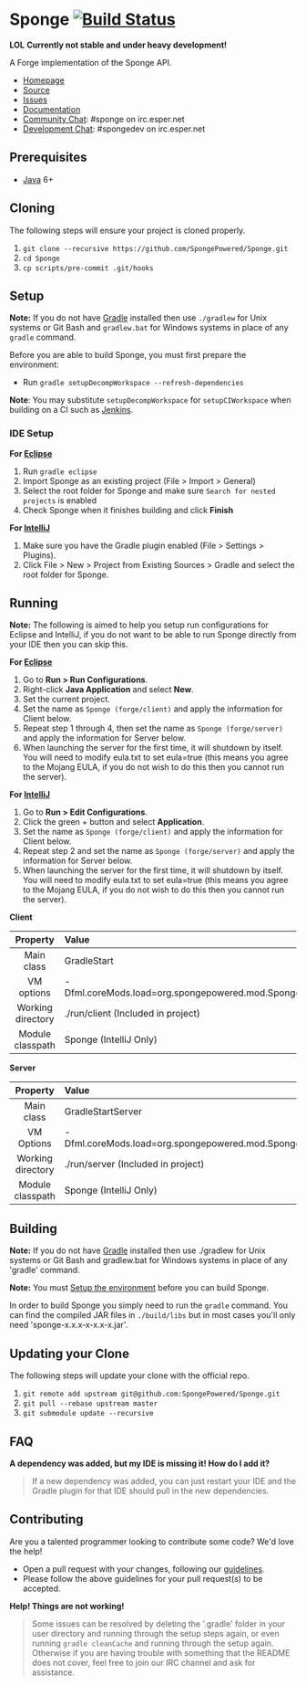 Sponge [![Build Status](https://travis-ci.org/SpongePowered/Sponge.svg?branch=master)](https://travis-ci.org/SpongePowered/Sponge)
=============
**LOL**
**Currently not stable and under heavy development!**

A Forge implementation of the Sponge API.

* [Homepage]
* [Source]
* [Issues]
* [Documentation]
* [Community Chat]: #sponge on irc.esper.net
* [Development Chat]: #spongedev on irc.esper.net

## Prerequisites
* [Java] 6+

## Cloning
The following steps will ensure your project is cloned properly.

1. `git clone --recursive https://github.com/SpongePowered/Sponge.git`
2. `cd Sponge`
3. `cp scripts/pre-commit .git/hooks`

## Setup
__Note:__ If you do not have [Gradle] installed then use `./gradlew` for Unix systems or Git Bash and `gradlew.bat` for Windows systems in place of any `gradle` command.

Before you are able to build Sponge, you must first prepare the environment:

  - Run `gradle setupDecompWorkspace --refresh-dependencies`

**Note**: You may substitute `setupDecompWorkspace` for `setupCIWorkspace` when building on a CI such as [Jenkins].

### IDE Setup
__For [Eclipse]__
  1. Run `gradle eclipse`
  2. Import Sponge as an existing project (File > Import > General)
  3. Select the root folder for Sponge and make sure `Search for nested projects` is enabled
  4. Check Sponge when it finishes building and click **Finish**

__For [IntelliJ]__
  1. Make sure you have the Gradle plugin enabled (File > Settings > Plugins).  
  2. Click File > New > Project from Existing Sources > Gradle and select the root folder for Sponge.

## Running
__Note:__ The following is aimed to help you setup run configurations for Eclipse and IntelliJ, if you do not want to be able to run Sponge directly from your IDE then you can skip this.

__For [Eclipse]__ 
  1. Go to **Run > Run Configurations**.
  2. Right-click **Java Application** and select **New**.
  3. Set the current project.
  4. Set the name as `Sponge (forge/client)` and apply the information for Client below.
  5. Repeat step 1 through 4, then set the name as `Sponge (forge/server)` and apply the information for Server below.
  6. When launching the server for the first time, it will shutdown by itself. You will need to modify eula.txt to set eula=true (this means you agree to the Mojang EULA, if you do not wish to do this then you cannot run the server).


__For [IntelliJ]__
  1. Go to **Run > Edit Configurations**.
  2. Click the green + button and select **Application**.
  3. Set the name as `Sponge (forge/client)` and apply the information for Client below.
  4. Repeat step 2 and set the name as `Sponge (forge/server)` and apply the information for Server below.
  5. When launching the server for the first time, it will shutdown by itself. You will need to modify eula.txt to set eula=true (this means you agree to the Mojang EULA, if you do not wish to do this then you cannot run the server).

__Client__

|     Property      | Value                                     |
|:-----------------:|:------------------------------------------|
|    Main class     | GradleStart                               |
|    VM options     | -Dfml.coreMods.load=org.spongepowered.mod.SpongeCoremod |
| Working directory | ./run/client (Included in project)        |
| Module classpath  | Sponge (IntelliJ Only)                    |

__Server__

|     Property      | Value                              |
|:-----------------:|:-----------------------------------|
|    Main class     | GradleStartServer                  |
|    VM Options     | -Dfml.coreMods.load=org.spongepowered.mod.SpongeCoremod |
| Working directory | ./run/server (Included in project) |
| Module classpath  | Sponge (IntelliJ Only)             |


## Building
__Note:__ If you do not have [Gradle] installed then use ./gradlew for Unix systems or Git Bash and gradlew.bat for Windows systems in place of any 'gradle' command.

__Note:__ You must [Setup the environment](#setup) before you can build Sponge.

In order to build Sponge you simply need to run the `gradle` command. You can find the compiled JAR files in `./build/libs` but in most cases
you'll only need 'sponge-x.x.x-x-x.x-x.jar'.

## Updating your Clone
The following steps will update your clone with the official repo.

1. `git remote add upstream git@github.com:SpongePowered/Sponge.git`
2. `git pull --rebase upstream master`
3. `git submodule update --recursive`

## FAQ
__A dependency was added, but my IDE is missing it! How do I add it?__
>If a new dependency was added, you can just restart your IDE and the Gradle plugin for that IDE should pull in the new dependencies.

## Contributing
Are you a talented programmer looking to contribute some code? We'd love the help!
* Open a pull request with your changes, following our [guidelines](CONTRIBUTING.md).
* Please follow the above guidelines for your pull request(s) to be accepted.

__Help! Things are not working!__
>Some issues can be resolved by deleting the '.gradle' folder in your user directory and running through the setup steps again, or even running `gradle cleanCache` and running through the setup again. Otherwise if you are having trouble with something that the README does not cover, feel free to join our IRC channel and ask for assistance.

[Eclipse]: https://eclipse.org/
[Gradle]: https://gradle.org/
[Homepage]: https://spongepowered.org/
[IntelliJ]: http://www.jetbrains.com/idea/
[Issues]: https://github.com/SpongePowered/Sponge/issues
[Documentation]: https://docs.spongepowered.org/
[Java]: http://java.oracle.com/
[Source]: https://github.com/SpongePowered/Sponge/
[MIT License]: http://www.tldrlegal.com/license/mit-license
[Community Chat]: https://webchat.esper.net/?channels=sponge
[Development Chat]: https://webchat.esper.net/?channels=spongedev
[Jenkins]: https://jenkins-ci.org/
